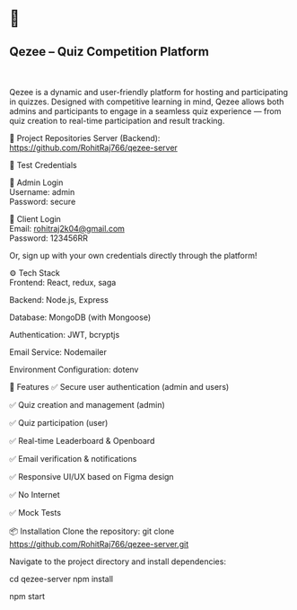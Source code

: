<h1>🌟</h1> <h2> Qezee – Quiz Competition Platform </h2> <br> <br>
Qezee is a dynamic and user-friendly platform for hosting and participating in quizzes. Designed with competitive learning in mind, Qezee allows both admins and participants to engage in a seamless quiz experience — from quiz creation to real-time participation and result tracking.

🔗 Project Repositories
Server (Backend): https://github.com/RohitRaj766/qezee-server

🧪 Test Credentials

🔐 Admin Login <br>
Username: admin <br>
Password: secure

👤 Client Login <br>
Email: rohitraj2k04@gmail.com <br>
Password: 123456RR

Or, sign up with your own credentials directly through the platform!

⚙️ Tech Stack <br>
Frontend: React, redux, saga

Backend: Node.js, Express

Database: MongoDB (with Mongoose)

Authentication: JWT, bcryptjs

Email Service: Nodemailer

Environment Configuration: dotenv

🚀 Features
✅ Secure user authentication (admin and users)

✅ Quiz creation and management (admin)

✅ Quiz participation (user)

✅ Real-time Leaderboard & Openboard

✅ Email verification & notifications

✅ Responsive UI/UX based on Figma design

✅ No Internet 

✅ Mock Tests

📦 Installation
Clone the repository:
git clone https://github.com/RohitRaj766/qezee-server.git

Navigate to the project directory and install dependencies:

cd qezee-server
npm install

npm start

